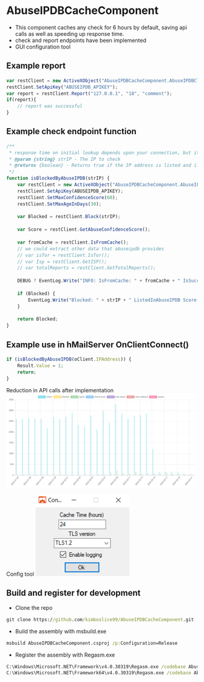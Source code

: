 # AbuseIPDBCacheComponent
- This component caches any check for 6 hours by default, saving api calls as well as speeding up response time.
- check and report endpoints have been implemented
- GUI configuration tool

## Example report
```JavaScript
var restClient = new ActiveXObject("AbuseIPDBCacheComponent.AbuseIPDBClient");
restClient.SetApiKey("ABUSEIPDB_APIKEY");
var report = restClient.Report("127.0.0.1", "18", "comment");
if(report){
    // report was successful
}
```

## Example check endpoint function
```JavaScript
/**
 * response time on initial lookup depends upon your connection, but its 1-2ms if cached! :)
 * @param {string} strIP - The IP to check
 * @returns {boolean} - Returns true if the IP address is listed and if confidence > max, false otherwise.
 */
function isBlockedByAbuseIPDB(strIP) {
    var restClient = new ActiveXObject("AbuseIPDBCacheComponent.AbuseIPDBClient");
    restClient.SetApiKey(ABUSEIPDB_APIKEY);
    restClient.SetMaxConfidenceScore(60);
    restClient.SetMaxAgeInDays(30);

    var Blocked = restClient.Block(strIP);
    
    var Score = restClient.GetAbuseConfidenceScore();
    
    var fromCache = restClient.IsFromCache();
    // we could extract other data that abuseipdb provides
    // var isTor = restClient.IsTor();
    // var Isp = restClient.GetISP();
    // var totalReports = restClient.GetTotalReports();
    
    DEBUG ? EventLog.Write("INFO: IsFromCache: " + fromCache + " IsSuccess: " + restClient.IsSuccess()) : null ;

    if (Blocked) {
        EventLog.Write("Blocked: " + strIP + " ListedInAbuseIPDB Score: " + Score);
    }

    return Blocked;
}
```

## Example use in hMailServer OnClientConnect()
```JavaScript
if (isBlockedByAbuseIPDB(oClient.IPAddress)) {
    Result.Value = 1;
    return;
}
```

Reduction in API calls after implementation
![api-savings](https://github.com/kimboslice99/AbuseIPDBCacheComponent/blob/main/img/ApiSavings.PNG?raw=true)

Config tool
![config-tool](https://github.com/kimboslice99/AbuseIPDBCacheComponent/blob/main/img/configtool.png?raw=true)

## Build and register for development
- Clone the repo
```cmd
git clone https://github.com/kimboslice99/AbuseIPDBCacheComponent.git
```

- Build the assembly with msbuild.exe
```cmd
msbuild AbuseIPDBCacheComponent.csproj /p:Configuration=Release
```

- Register the assembly with Regasm.exe
```cmd
C:\Windows\Microsoft.NET\Framework\v4.0.30319\Regasm.exe /codebase AbuseIPDBCacheComponent.dll
C:\Windows\Microsoft.NET\Framework64\v4.0.30319\Regasm.exe /codebase AbuseIPDBCacheComponent.dll
```